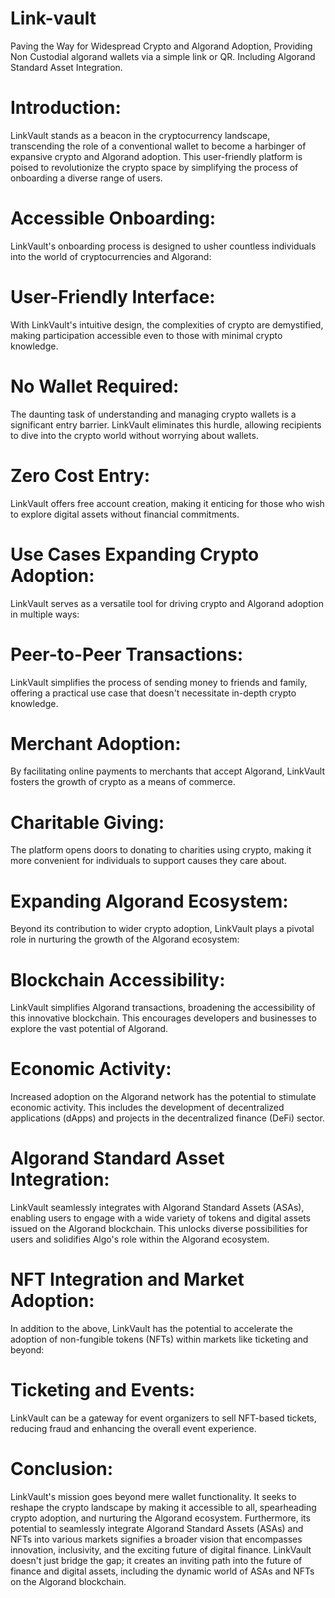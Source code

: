 # Link-vault

Paving the Way for Widespread Crypto and Algorand Adoption, Providing Non Custodial algorand wallets via a simple link or QR. Including Algorand Standard Asset Integration.

# Introduction:

LinkVault stands as a beacon in the cryptocurrency landscape, transcending the role of a conventional wallet to become a harbinger of expansive crypto and Algorand adoption. This user-friendly platform is poised to revolutionize the crypto space by simplifying the process of onboarding a diverse range of users.

# Accessible Onboarding:

LinkVault's onboarding process is designed to usher countless individuals into the world of cryptocurrencies and Algorand:

# User-Friendly Interface:

With LinkVault's intuitive design, the complexities of crypto are demystified, making participation accessible even to those with minimal crypto knowledge.

# No Wallet Required:

The daunting task of understanding and managing crypto wallets is a significant entry barrier. LinkVault eliminates this hurdle, allowing recipients to dive into the crypto world without worrying about wallets.

# Zero Cost Entry:

LinkVault offers free account creation, making it enticing for those who wish to explore digital assets without financial commitments.

# Use Cases Expanding Crypto Adoption:

LinkVault serves as a versatile tool for driving crypto and Algorand adoption in multiple ways:

# Peer-to-Peer Transactions:

LinkVault simplifies the process of sending money to friends and family, offering a practical use case that doesn't necessitate in-depth crypto knowledge.

# Merchant Adoption:

By facilitating online payments to merchants that accept Algorand, LinkVault fosters the growth of crypto as a means of commerce.

# Charitable Giving:

The platform opens doors to donating to charities using crypto, making it more convenient for individuals to support causes they care about.

# Expanding Algorand Ecosystem:

Beyond its contribution to wider crypto adoption, LinkVault plays a pivotal role in nurturing the growth of the Algorand ecosystem:

# Blockchain Accessibility:

LinkVault simplifies Algorand transactions, broadening the accessibility of this innovative blockchain. This encourages developers and businesses to explore the vast potential of Algorand.

# Economic Activity:

Increased adoption on the Algorand network has the potential to stimulate economic activity. This includes the development of decentralized applications (dApps) and projects in the decentralized finance (DeFi) sector.

# Algorand Standard Asset Integration:

LinkVault seamlessly integrates with Algorand Standard Assets (ASAs), enabling users to engage with a wide variety of tokens and digital assets issued on the Algorand blockchain. This unlocks diverse possibilities for users and solidifies Algo's role within the Algorand ecosystem.

# NFT Integration and Market Adoption:

In addition to the above, LinkVault has the potential to accelerate the adoption of non-fungible tokens (NFTs) within markets like ticketing and beyond:

# Ticketing and Events:

LinkVault can be a gateway for event organizers to sell NFT-based tickets, reducing fraud and enhancing the overall event experience.

# Conclusion:

LinkVault's mission goes beyond mere wallet functionality. It seeks to reshape the crypto landscape by making it accessible to all, spearheading crypto adoption, and nurturing the Algorand ecosystem. Furthermore, its potential to seamlessly integrate Algorand Standard Assets (ASAs) and NFTs into various markets signifies a broader vision that encompasses innovation, inclusivity, and the exciting future of digital finance. LinkVault doesn't just bridge the gap; it creates an inviting path into the future of finance and digital assets, including the dynamic world of ASAs and NFTs on the Algorand blockchain.
